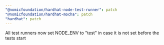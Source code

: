 ```yaml
---
"@nomicfoundation/hardhat-node-test-runner": patch
"@nomicfoundation/hardhat-mocha": patch
"hardhat": patch
---
```


All test runners now set NODE_ENV to "test" in case it is not set before the tests start
